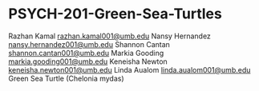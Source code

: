 # PSYCH-201-Green-Sea-Turtles
Razhan Kamal razhan.kamal001@umb.edu
Nansy Hernandez nansy.hernandez001@umb.edu
Shannon Cantan shannon.cantan001@umb.edu
Markia Gooding markia.gooding001@umb.edu
Keneisha Newton keneisha.newton001@umb.edu
Linda Aualom linda.aualom001@umb.edu
Green Sea Turtle (Chelonia mydas)
